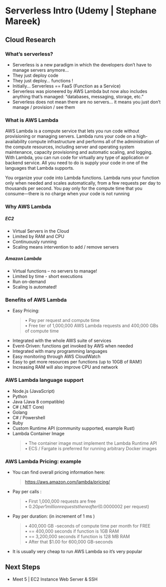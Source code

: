 # Serverless Intro (Udemy | Stephane Mareek)

## Cloud Research

### What’s serverless?

- Serverless is a new paradigm in which the developers don’t have to
  manage servers anymore…
- They just deploy code
- They just deploy… functions !
- Initially... Serverless == FaaS (Function as a Service)
- Serverless was pioneered by AWS Lambda but now also includes
  anything that’s managed: “databases, messaging, storage, etc.”
- Serverless does not mean there are no servers…
  it means you just don’t manage / provision / see them

### What is AWS Lambda

AWS Lambda is a compute service that lets you run code without provisioning or managing servers. Lambda runs your code on a high-availability compute infrastructure and performs all of the administration of the compute resources, including server and operating system maintenance, capacity provisioning and automatic scaling, and logging. With Lambda, you can run code for virtually any type of application or backend service. All you need to do is supply your code in one of the languages that Lambda supports.

You organize your code into Lambda functions. Lambda runs your function only when needed and scales automatically, from a few requests per day to thousands per second. You pay only for the compute time that you consume—there is no charge when your code is not running

### Why AWS Lambda

##### EC2

- Virtual Servers in the Cloud
- Limited by RAM and CPU
- Continuously running
- Scaling means intervention to add / remove servers

##### Amazon Lambda

- Virtual functions – no servers to manage!
- Limited by time - short executions
- Run on-demand
- Scaling is automated!

### Benefits of AWS Lambda

- Easy Pricing:
  > • Pay per request and compute time
  > <br>• Free tier of 1,000,000 AWS Lambda requests and 400,000 GBs of compute time
- Integrated with the whole AWS suite of services
- Event-Driven: functions get invoked by AWS when needed
- Integrated with many programming languages
- Easy monitoring through AWS CloudWatch
- Easy to get more resources per functions (up to 10GB of RAM!)
- Increasing RAM will also improve CPU and network

### AWS Lambda language support

- Node.js (JavaScript)
- Python
- Java (Java 8 compatible)
- C# (.NET Core)
- Golang
- C# / Powershell
- Ruby
- Custom Runtime API (community supported, example Rust)
- Lambda Container Image
  > • The container image must implement the Lambda Runtime API
  > <br>• ECS / Fargate is preferred for running arbitrary Docker images

### AWS Lambda Pricing: example

- You can find overall pricing information here:
  > https://aws.amazon.com/lambda/pricing/
- Pay per calls
  :
  > • First 1,000,000 requests are free
  > <br>• $0.20 per 1 million requests thereafter ($0.0000002 per request)
- Pay per duration: (in increment of 1 ms
  )
  > • 400,000 GB
  > -seconds of compute time per month for FREE
  > <br>• == 400,000 seconds if function is 1GB RAM
  > <br>• == 3,200,000 seconds if function is 128 MB RAM
  > <br>• After that $1.00 for 600,000 GB-seconds
- It is usually very cheap to run AWS Lambda so it’s very popular

## Next Steps

- Meet 5 | EC2 Instance Web Server & SSH
